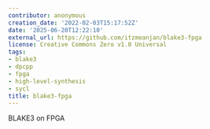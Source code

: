 ```yaml
---
contributor: anonymous
creation_date: '2022-02-03T15:17:52Z'
date: '2025-06-20T12:22:10'
external_url: https://github.com/itzmeanjan/blake3-fpga
license: Creative Commons Zero v1.0 Universal
tags:
- blake3
- dpcpp
- fpga
- high-level-synthesis
- sycl
title: blake3-fpga
---
```


BLAKE3 on FPGA
